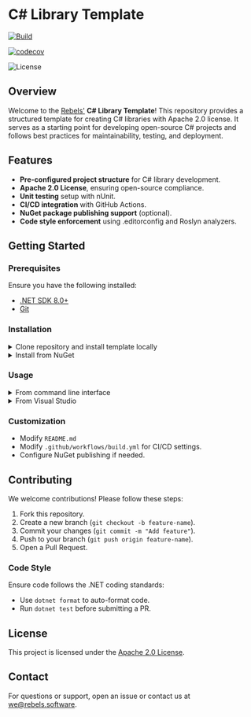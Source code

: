# C# Library Template

[![Build](https://github.com/rebels-software/csharp-opensource-class-library-template/actions/workflows/main.yml/badge.svg)](https://github.com/rebels-software/csharp-opensource-class-library-template/actions/workflows/main.yml)

[![codecov](https://codecov.io/gh/rebels-software/csharp-opensource-class-library-template/graph/badge.svg?token=MJBW9OV494)](https://codecov.io/gh/rebels-software/csharp-opensource-class-library-template)

![License](https://img.shields.io/badge/license-Apache%202.0-blue.svg)

## Overview
Welcome to the [Rebels'](https://www.rebels.software/) **C# Library Template**! This repository provides a structured template for creating C# libraries with Apache 2.0 license. It serves as a starting point for developing open-source C# projects and follows best practices for maintainability, testing, and deployment.

## Features
- **Pre-configured project structure** for C# library development.
- **Apache 2.0 License**, ensuring open-source compliance.
- **Unit testing** setup with nUnit.
- **CI/CD integration** with GitHub Actions.
- **NuGet package publishing support** (optional).
- **Code style enforcement** using .editorconfig and Roslyn analyzers.

## Getting Started

### Prerequisites
Ensure you have the following installed:
- [.NET SDK 8.0+](https://dotnet.microsoft.com/en-us/download/dotnet/8.0)
- [Git](https://git-scm.com/)

### Installation

<details>
<summary>Clone repository and install template locally</summary>

1. Ensure that template is not installed
   ```sh
   dotnet new list | grep "rebels-class-library"
   ```
2. Ensure that you cloned this repository:
   ```sh
   git clone https://github.com/rebels-software/csharp-opensource-class-library-template
   ```
3. Install by pointing to directory with cloned project with [dotnet install](https://learn.microsoft.com/en-us/dotnet/core/tools/custom-templates#to-install-a-template-package-from-a-file-system-directory)
   ```sh
   dotnet new install <PATH-TO-CLONED>
   ```
</details>

<details>
<summary>Install from NuGet</summary>
1. Use NuGet package manager [dotnet install](https://learn.microsoft.com/en-us/dotnet/core/tools/custom-templates#to-install-a-template-package-from-a-nuget-package-stored-at-nugetorg)
   ```sh
   dotnet new install <NUGET-PACKAGE-ID>
   ```
</details>

### Usage
<details>
<summary>From command line interface</summary>
   ```sh
   dotnet new rebels-class-library -n <YOUR-LIBRARY-NAME>
   ```
</details>

<details>
<summary>From Visual Studio</summary>
1. Go to File -> New -> Project
2. Select Rebels class library
3. Follow the wizard
</details>

### Customization
- Modify `README.md`
- Modify `.github/workflows/build.yml` for CI/CD settings.
- Configure NuGet publishing if needed.

## Contributing
We welcome contributions! Please follow these steps:
1. Fork this repository.
2. Create a new branch (`git checkout -b feature-name`).
3. Commit your changes (`git commit -m "Add feature"`).
4. Push to your branch (`git push origin feature-name`).
5. Open a Pull Request.

### Code Style
Ensure code follows the .NET coding standards:
- Use `dotnet format` to auto-format code.
- Run `dotnet test` before submitting a PR.

## License
This project is licensed under the [Apache 2.0 License](LICENSE).

## Contact
For questions or support, open an issue or contact us at [we@rebels.software](mailto:we@rebels.software).


